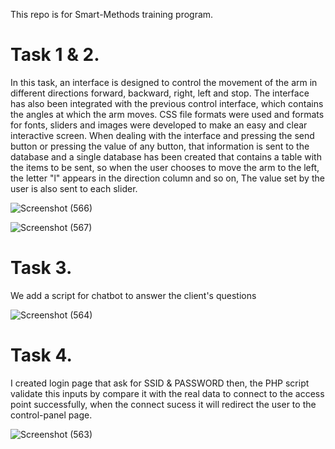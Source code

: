 This repo is for Smart-Methods training program. 
# Task 1 & 2.
In this task, an interface is designed to control the movement of the arm in different directions forward, backward, right, left and stop.
The interface has also been integrated with the previous control interface, which contains the angles at which the arm moves.
CSS file formats were used and formats for fonts, sliders and images were developed to make an easy and clear interactive screen.
When dealing with the interface and pressing the send button or pressing the value of any button, that information is sent to the database and a single database has been created that contains a table with the items to be sent, so when the user chooses to move the arm to the left, the letter "l" appears in the direction column and so on, The value set by the user is also sent to each slider.

![Screenshot (566)](https://user-images.githubusercontent.com/81419024/128616595-e92d83f3-a6e8-4cd9-b5d4-42e04f6cf1dc.png)


![Screenshot (567)](https://user-images.githubusercontent.com/81419024/128616599-235c4b89-dbab-4f6a-be6f-444cca4d3382.png)


# Task 3.
We add a script for chatbot to answer the client's questions

![Screenshot (564)](https://user-images.githubusercontent.com/81419024/128616569-1e15ca34-e32e-4a5c-a813-ff96879e2700.png)


# Task 4.
I created login page that ask for SSID & PASSWORD then, the PHP script validate this inputs by compare it with the real data to connect to the access point successfully, when the connect sucess it will redirect the user to the control-panel page.

![Screenshot (563)](https://user-images.githubusercontent.com/81419024/128616534-34b3d229-2595-458d-8ba1-6e8be11a0aa4.png)
